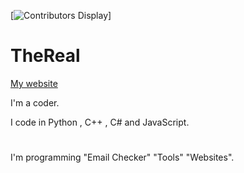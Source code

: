 

[![Contributors Display](https://badges.pufler.dev/contributors/puf17640/git-badges?size=50&padding=5&bots=true)]

# TheReal #

[My website](https://therealoneguy.cf)

I'm a coder.

I code in Python , C++ , C# and JavaScript.

#  #

I'm programming "Email Checker" "Tools" "Websites".

# #


